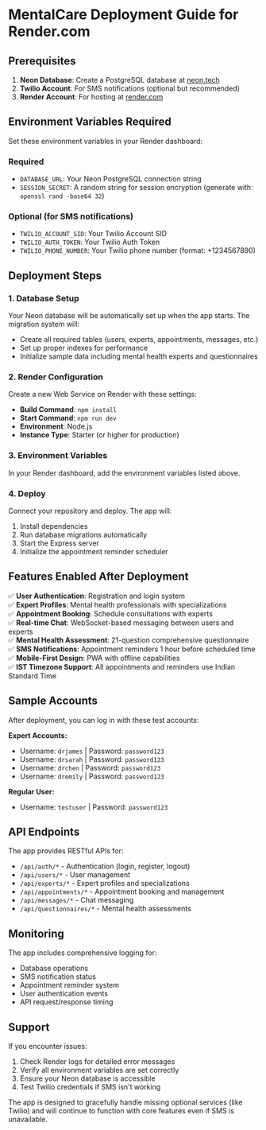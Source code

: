 # MentalCare Deployment Guide for Render.com

## Prerequisites

1. **Neon Database**: Create a PostgreSQL database at [neon.tech](https://neon.tech)
2. **Twilio Account**: For SMS notifications (optional but recommended)
3. **Render Account**: For hosting at [render.com](https://render.com)

## Environment Variables Required

Set these environment variables in your Render dashboard:

### Required
- `DATABASE_URL`: Your Neon PostgreSQL connection string
- `SESSION_SECRET`: A random string for session encryption (generate with: `openssl rand -base64 32`)

### Optional (for SMS notifications)
- `TWILIO_ACCOUNT_SID`: Your Twilio Account SID
- `TWILIO_AUTH_TOKEN`: Your Twilio Auth Token  
- `TWILIO_PHONE_NUMBER`: Your Twilio phone number (format: +1234567890)

## Deployment Steps

### 1. Database Setup
Your Neon database will be automatically set up when the app starts. The migration system will:
- Create all required tables (users, experts, appointments, messages, etc.)
- Set up proper indexes for performance
- Initialize sample data including mental health experts and questionnaires

### 2. Render Configuration
Create a new Web Service on Render with these settings:
- **Build Command**: `npm install`
- **Start Command**: `npm run dev`
- **Environment**: Node.js
- **Instance Type**: Starter (or higher for production)

### 3. Environment Variables
In your Render dashboard, add the environment variables listed above.

### 4. Deploy
Connect your repository and deploy. The app will:
1. Install dependencies
2. Run database migrations automatically
3. Start the Express server
4. Initialize the appointment reminder scheduler

## Features Enabled After Deployment

✅ **User Authentication**: Registration and login system  
✅ **Expert Profiles**: Mental health professionals with specializations  
✅ **Appointment Booking**: Schedule consultations with experts  
✅ **Real-time Chat**: WebSocket-based messaging between users and experts  
✅ **Mental Health Assessment**: 21-question comprehensive questionnaire  
✅ **SMS Notifications**: Appointment reminders 1 hour before scheduled time  
✅ **Mobile-First Design**: PWA with offline capabilities  
✅ **IST Timezone Support**: All appointments and reminders use Indian Standard Time  

## Sample Accounts

After deployment, you can log in with these test accounts:

**Expert Accounts:**
- Username: `drjames` | Password: `password123`
- Username: `drsarah` | Password: `password123`
- Username: `drchen` | Password: `password123`
- Username: `dremily` | Password: `password123`

**Regular User:**
- Username: `testuser` | Password: `password123`

## API Endpoints

The app provides RESTful APIs for:
- `/api/auth/*` - Authentication (login, register, logout)
- `/api/users/*` - User management
- `/api/experts/*` - Expert profiles and specializations
- `/api/appointments/*` - Appointment booking and management
- `/api/messages/*` - Chat messaging
- `/api/questionnaires/*` - Mental health assessments

## Monitoring

The app includes comprehensive logging for:
- Database operations
- SMS notification status
- Appointment reminder system
- User authentication events
- API request/response timing

## Support

If you encounter issues:
1. Check Render logs for detailed error messages
2. Verify all environment variables are set correctly
3. Ensure your Neon database is accessible
4. Test Twilio credentials if SMS isn't working

The app is designed to gracefully handle missing optional services (like Twilio) and will continue to function with core features even if SMS is unavailable.